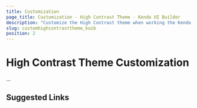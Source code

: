 ```yaml
---
title: Customization
page_title: Customization - High Contrast Theme - Kendo UI Builder
description: "Customize the High Contrast theme when working the Kendo UI Builder tool for creating and managing Angular and AngularJS-based web applications."
slug: customhighcontrasttheme_kuib
position: 2
---
```


# High Contrast Theme Customization

...

## Suggested Links
